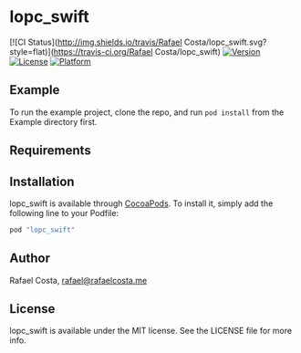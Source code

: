 # lopc_swift

[![CI Status](http://img.shields.io/travis/Rafael Costa/lopc_swift.svg?style=flat)](https://travis-ci.org/Rafael Costa/lopc_swift)
[![Version](https://img.shields.io/cocoapods/v/lopc_swift.svg?style=flat)](http://cocoapods.org/pods/lopc_swift)
[![License](https://img.shields.io/cocoapods/l/lopc_swift.svg?style=flat)](http://cocoapods.org/pods/lopc_swift)
[![Platform](https://img.shields.io/cocoapods/p/lopc_swift.svg?style=flat)](http://cocoapods.org/pods/lopc_swift)

## Example

To run the example project, clone the repo, and run `pod install` from the Example directory first.

## Requirements

## Installation

lopc_swift is available through [CocoaPods](http://cocoapods.org). To install
it, simply add the following line to your Podfile:

```ruby
pod "lopc_swift"
```

## Author

Rafael Costa, rafael@rafaelcosta.me

## License

lopc_swift is available under the MIT license. See the LICENSE file for more info.
